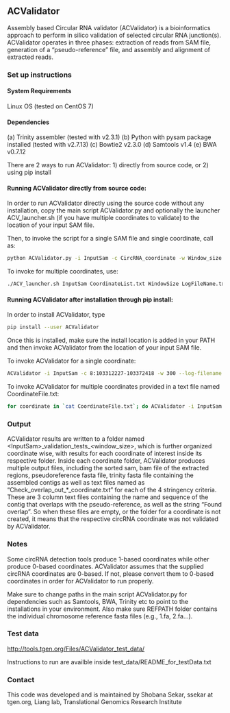 ## ACValidator

Assembly based Circular RNA validator (ACValidator) is a bioinformatics approach to perform in silico validation of selected circular RNA junction(s). ACValidator operates in three phases: extraction of reads from SAM file, generation of a “pseudo-reference” file, and assembly and alignment of extracted reads.

### Set up instructions

#### System Requirements

Linux OS (tested on CentOS 7)

#### Dependencies

(a) Trinity assembler (tested with v2.3.1)
(b) Python with pysam package installed (tested with v2.7.13)
(c) Bowtie2 v2.3.0
(d) Samtools v1.4
(e) BWA v0.7.12

There are 2 ways to run ACValidator: 1) directly from source code, or 2) using pip install

#### Running ACValidator directly from source code:

In order to run ACValidator directly using the source code without any installation, copy the main script ACValidator.py and optionally the launcher ACV\_launcher.sh (if you have multiple coordinates to validate) to the location of your input SAM file. 

Then, to invoke the script for a single SAM file and single coordinate, call as:

```bash
python ACValidator.py -i InputSam -c CircRNA_coordinate -w Window_size --log-filename Log.txt
```

To invoke for multiple coordinates, use:

```bash
./ACV_launcher.sh InputSam CoordinateList.txt WindowSize LogFileName.txt
```

#### Running ACValidator after installation through pip install:

In order to install ACValidator, type 

```bash
pip install --user ACValidator
```

Once this is installed, make sure the install location is added in your PATH and then invoke ACValidator from the location of your input SAM file.

To invoke ACValidator for a single coordinate:

```bash
ACValidator -i InputSam -c 8:103312227-103372418 -w 300 --log-filename Log.txt
```

To invoke ACValidator for multiple coordinates provided in a text file named CoordinateFile.txt:

```bash
for coordinate in `cat CoordinateFile.txt`; do ACValidator -i InputSam -c ${coordinate} -w ${window_size} --log-filename Log.txt; done
```

### Output

ACValidator results are written to a folder named \<InputSam\>\_validation\_tests\_<window_size>, which is further organized coordinate wise, with results for each coordinate of interest inside its respective folder. Inside each coordinate folder, ACValidator produces multiple output files, including the sorted sam, bam file of the extracted regions, pseudoreference fasta file, trinity fasta file containing the assembled contigs as well as text files named as “Check\_overlap\_out\_\*\_coordinate.txt” for each of the 4 stringency criteria. These are 3 column text files containing the name and sequence of the contig that overlaps with the pseudo-reference, as well as the string “Found overlap”. So when these files are empty, or the folder for a coordinate is not created, it means that the respective circRNA coordinate was not validated by ACValidator. 


### Notes

Some circRNA detection tools produce 1-based coordinates while other produce 0-based coordinates. ACValidator assumes that the supplied circRNA coordinates are 0-based.
If not, please convert them to 0-based coordinates in order for ACValidator to run properly.

Make sure to change paths in the main script ACValidator.py for dependencies such as Samtools, BWA, Trinity etc to point to the installations in your environment. Also make sure REFPATH folder contains the individual chromosome reference fasta files (e.g., 1.fa, 2.fa...).


### Test data

http://tools.tgen.org/Files/ACValidator_test_data/

Instructions to run are availble inside test\_data/README\_for\_testData.txt

### Contact

This code was developed and is maintained by Shobana Sekar, ssekar at tgen.org, Liang lab, Translational Genomics Research Institute
